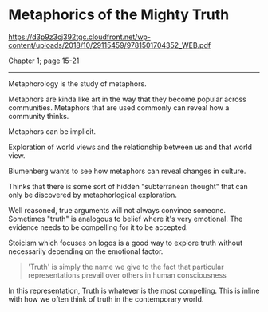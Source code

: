 # Metaphorics of the Mighty Truth

https://d3p9z3cj392tgc.cloudfront.net/wp-content/uploads/2018/10/29115459/9781501704352_WEB.pdf

Chapter 1; page 15-21

---

Metaphorology is the study of metaphors. 

Metaphors are kinda like art in the way that they become popular across communities. Metaphors that are used commonly can reveal how a community thinks. 

Metaphors can be implicit.

Exploration of world views and the relationship between us and that world view. 

Blumenberg wants to see how metaphors can reveal changes in culture.

Thinks that there is some sort of hidden "subterranean thought" that can only be discovered by metaphorlogical exploration. 

Well reasoned, true arguments will not always convince someone. Sometimes "truth" is analogous to belief where it's very emotional. The evidence needs to be compelling for it to be accepted.

Stoicism which focuses on logos is a good way to explore truth without necessarily depending on the emotional factor.

> 'Truth' is simply the name we give to the fact that particular representations prevail over others in human consciousness

In this representation, Truth is whatever is the most compelling. This is inline with how we often think of truth in the contemporary world.






